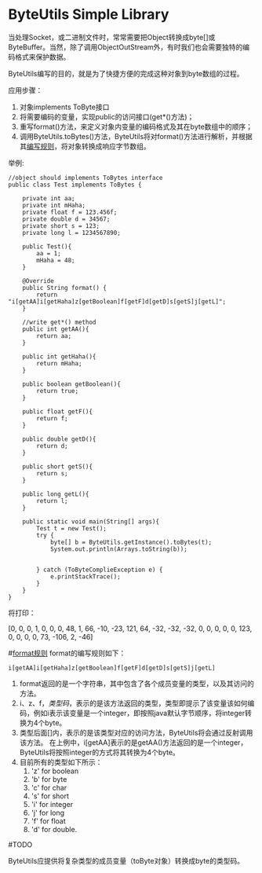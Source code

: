 ByteUtils Simple Library
=======

当处理Socket，或二进制文件时，常常需要把Object转换成byte[]或ByteBuffer。当然，除了调用ObjectOutStream外，有时我们也会需要独特的编码格式来保护数据。

ByteUtils编写的目的，就是为了快捷方便的完成这种对象到byte数组的过程。

应用步骤：
1. 对象implements ToByte接口
2. 将需要编码的变量，实现public的访问接口(get*()方法)；
3. 重写format()方法，来定义对象内变量的编码格式及其在byte数组中的顺序；
4. 调用ByteUtils.toBytes()方法，ByteUtils将对format()方法进行解析，并根据其[编写规则](#format)，将对象转换成响应字节数组。

举例:

```
//object should implements ToBytes interface
public class Test implements ToBytes {

	private int aa;
	private int mHaha;
	private float f = 123.456f;
	private double d = 34567;
	private short s = 123;
	private long l = 1234567890;
	
	public Test(){
		aa = 1;
		mHaha = 48;
	}

	@Override
	public String format() {
		return "i[getAA]i[getHaha]z[getBoolean]f[getF]d[getD]s[getS]j[getL]";
	}
	
	//write get*() method
	public int getAA(){
		return aa;
	}
	
	public int getHaha(){
		return mHaha;
	}
	
	public boolean getBoolean(){
		return true;
	}
	
	public float getF(){
		return f;
	}
	
	public double getD(){
		return d;
	}
	
	public short getS(){
		return s;
	}
	
	public long getL(){
		return l;
	}
	
	public static void main(String[] args){
		Test t = new Test();
		try {
			byte[] b = ByteUtils.getInstance().toBytes(t);
			System.out.println(Arrays.toString(b));
			
			
		} catch (ToByteComplieException e) {
			e.printStackTrace();
		}
	}
}

```
将打印：

[0, 0, 0, 1, 0, 0, 0, 48, 1, 66, -10, -23, 121, 64, -32, -32, -32, 0, 0, 0, 0, 0, 123, 0, 0, 0, 0, 73, -106, 2, -46]

#[format规则](id:format)
format的编写规则如下：

```i[getAA]i[getHaha]z[getBoolean]f[getF]d[getD]s[getS]j[getL]```

1. format返回的是一个字符串，其中包含了各个成员变量的类型，以及其访问的方法。
2. i、z、f，*类型码*，表示的是该方法返回的类型，类型即提示了该变量该如何编码，例如i表示该变量是一个integer，即按照java默认字节顺序，将integer转换为4个byte。
3. 类型后面[]内，表示的是该类型对应的访问方法，ByteUtils将会通过反射调用该方法。
在上例中，i[getAA]表示的是getAA()方法返回的是一个integer，ByteUtils将按照integer的方式将其转换为4个byte。
4. 目前所有的类型如下所示：
	1. 'z' for boolean
	2. 'b' for byte
	3. 'c' for char
	4. 's' for short
	5. 'i' for integer
	6. 'j' for long
	7. 'f' for float 
	8. 'd' for double.

#TODO

ByteUtils应提供将复杂类型的成员变量（toByte对象）转换成byte的类型码。


